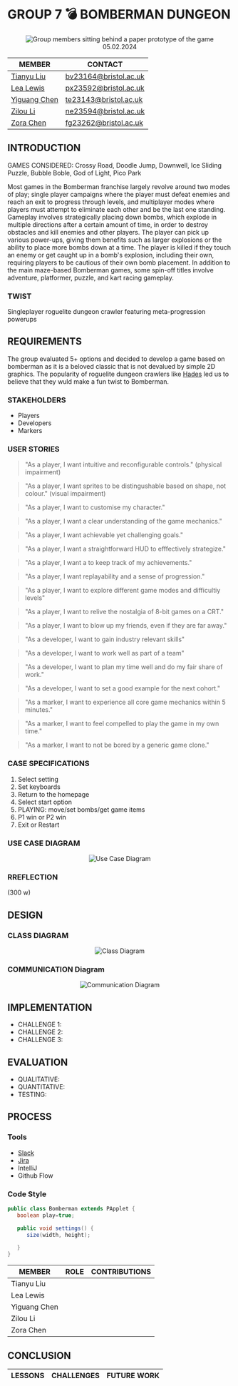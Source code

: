 # GROUP 7 💣  BOMBERMAN DUNGEON

<center>
<figure>
    <img src="Assets/Images/group_meeting.png"
            alt="Group members sitting behind a paper prototype of the game">
    <figcaption>05.02.2024</figcaption>
</figure>

| MEMBER | CONTACT |
| -----| ----- |
|[Tianyu Liu](https://github.com/bv23164) | [bv23164@bristol.ac.uk](mailto:bv23164@bristol.ac.uk)|
|[Lea Lewis](htps://github.com/le2310al) | [px23592@bristol.ac.uk](mailto:px23592@bristol.ac.uk)|
|[Yiguang Chen](htps://github.com/dcchenyg) | [te23143@bristol.ac.uk](mailto:te23143@bristol.ac.uk)|
|[Zilou Li](htps://github.com/ne23594g) | [ne23594@bristol.ac.uk](mailto:ne23594@bristol.ac.uk)|
|[Zora Chen](htps://github.com/fg23262) | [fg23262@bristol.ac.uk](mailto:fg23262@bristol.ac.uk)|
</center>

## INTRODUCTION

GAMES CONSIDERED: Crossy Road, Doodle Jump, Downwell, Ice Sliding Puzzle, Bubble Boble, God of Light, Pico Park

Most games in the Bomberman franchise largely revolve around two modes of play; single player campaigns where the player must defeat enemies and reach an exit to progress through levels, and multiplayer modes where players must attempt to eliminate each other and be the last one standing. Gameplay involves strategically placing down bombs, which explode in multiple directions after a certain amount of time, in order to destroy obstacles and kill enemies and other players. The player can pick up various power-ups, giving them benefits such as larger explosions or the ability to place more bombs down at a time. The player is killed if they touch an enemy or get caught up in a bomb's explosion, including their own, requiring players to be cautious of their own bomb placement. In addition to the main maze-based Bomberman games, some spin-off titles involve adventure, platformer, puzzle, and kart racing gameplay.

### TWIST

Singleplayer roguelite dungeon crawler featuring meta-progression powerups

## REQUIREMENTS

The group evaluated 5+ options and decided to develop a game based on bomberman as it is a beloved classic that is not devalued by simple 2D graphics. The popularity of roguelite dungeon crawlers like [Hades](https://store.steampowered.com/appp1145360/Hades/) led us to believe that they wuld make a fun twist to Bomberman.

### STAKEHOLDERS

- Players
- Developers
- Markers

### USER STORIES

>"As a player, I want intuitive and reconfigurable controls." (physical impairment)

>"As a player, I want sprites to be distingushable based on shape, not colour." (visual impairment)

>"As a player, I want to customise my character."

>"As a player, I want a clear understanding of the game mechanics."

>"As a player, I want achievable yet challenging goals."  

>"As a player, I want a straightforward HUD to efffectively strategize."

>"As a player, I want a to keep track of my achievements."

>"As a player, I want replayability and a sense of progression."

>"As a player, I want to explore different game modes and difficultiy levels"

>"As a player, I want to relive the nostalgia of 8-bit games on a CRT."

>"As a player, I want to blow up my friends, even if they are far away."

>"As a developer, I want to gain industry relevant skills"

>"As a developer, I want to work well as part of a team"

>"As a developer, I want to plan my time well and do my fair share of work."

>"As a developer, I want to set a good example for the next cohort."

>"As a marker, I want to experience all core game mechanics within 5 minutes."

>"As a marker, I want to feel compelled to play the game in my own time."

>"As a marker, I want to not be bored by a generic game clone."

### CASE SPECIFICATIONS

1. Select setting  
2. Set keyboards  
3. Return to the homepage  
4. Select start option  
5. PLAYING: move/set bombs/get game items  
6. P1 win or P2 win  
7. Exit or Restart  

### USE CASE DIAGRAM  

<center>
<figure>
    <img src="Assets/Diagrams/useCase.png"
            alt="Use Case Diagram">
</figure>
</center>

### RREFLECTION

(300 w)

## DESIGN

### CLASS DIAGRAM

<center>
<figure>
    <img src="Assets/Diagrams/class.png"
            alt="Class Diagram">
</figure>
</center>

### COMMUNICATION Diagram

<center>
<figure>
    <img src="Assets/Diagrams/communication.png"
            alt="Communication Diagram">
</figure>
</center>

## IMPLEMENTATION

- CHALLENGE 1:
- CHALLENGE 2:
- CHALLENGE 3:

## EVALUATION

- QUALITATIVE:
- QUANTITATIVE:
- TESTING:

## PROCESS

### Tools

- [Slack](https://bombermandungeon.slack.com/ssb/redirect)
- [Jira](https://bomberman-dungeon.atlassian.net/jira/software/projects/BOM/boards/1)
- IntelliJ
- Github Flow

### Code Style

```java
public class Bomberman extends PApplet {
   boolean play=true;

   public void settings() {
      size(width, height);

   }
}
```

<center>

| MEMBER | ROLE | CONTRIBUTIONS |
| -----| ----- | -----|
| Tianyu Liu | | |
| Lea Lewis | | |
| Yiguang Chen | | |
| Zilou Li | | |
| Zora Chen | | |

</center>

## CONCLUSION

<center>

| LESSONS | CHALLENGES | FUTURE WORK |
| -----| ----- | -----|

</center>